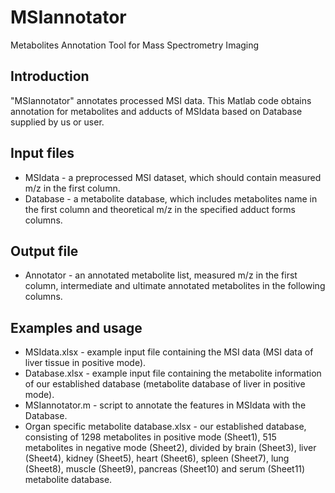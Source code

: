 # MSIannotator
Metabolites Annotation Tool for Mass Spectrometry Imaging
## Introduction
"MSIannotator" annotates processed MSI data. This Matlab code obtains annotation for metabolites and adducts of MSIdata based on Database supplied by us or user.
## Input files
- MSIdata - a preprocessed MSI dataset, which should contain measured m/z in the first column.
- Database - a metabolite database, which includes metabolites name in the first column and theoretical m/z in the specified adduct forms columns.
## Output file
- Annotator - an annotated metabolite list, measured m/z in the first column, intermediate and ultimate annotated metabolites in the following columns.
## Examples and usage
- MSIdata.xlsx - example input file containing the MSI data (MSI data of liver tissue in positive mode). 
- Database.xlsx - example input file containing the metabolite information of our established database (metabolite database of liver in positive mode). 
- MSIannotator.m - script to annotate the features in MSIdata with the Database.
- Organ specific metabolite database.xlsx - our established database, consisting of 1298 metabolites in positive mode (Sheet1), 515 metabolites in negative mode (Sheet2), divided by brain (Sheet3), liver (Sheet4), kidney (Sheet5), heart (Sheet6), spleen (Sheet7), lung (Sheet8), muscle (Sheet9), pancreas (Sheet10) and serum (Sheet11) metabolite database.
